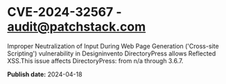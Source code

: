 # CVE-2024-32567 - audit@patchstack.com

Improper Neutralization of Input During Web Page Generation ('Cross-site Scripting') vulnerability in Designinvento DirectoryPress allows Reflected XSS.This issue affects DirectoryPress: from n/a through 3.6.7.



**Publish date:** 2024-04-18
